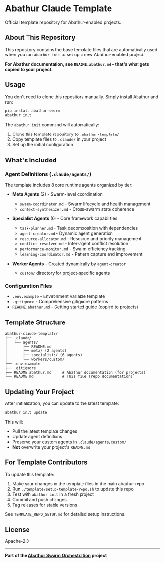 # Abathur Claude Template

Official template repository for Abathur-enabled projects.

## About This Repository

This repository contains the base template files that are automatically used when you run `abathur init` to set up a new Abathur-enabled project.

**For Abathur documentation, see `README.abathur.md` - that's what gets copied to your project.**

## Usage

You don't need to clone this repository manually. Simply install Abathur and run:

```bash
pip install abathur-swarm
abathur init
```

The `abathur init` command will automatically:
1. Clone this template repository to `.abathur-template/`
2. Copy template files to `.claude/` in your project
3. Set up the initial configuration

## What's Included

### Agent Definitions (`.claude/agents/`)

The template includes 8 core runtime agents organized by tier:

- **Meta Agents** (2) - Swarm-level coordination
  - `swarm-coordinator.md` - Swarm lifecycle and health management
  - `context-synthesizer.md` - Cross-swarm state coherence

- **Specialist Agents** (6) - Core framework capabilities
  - `task-planner.md` - Task decomposition with dependencies
  - `agent-creator.md` - Dynamic agent generation
  - `resource-allocator.md` - Resource and priority management
  - `conflict-resolver.md` - Inter-agent conflict resolution
  - `performance-monitor.md` - Swarm efficiency tracking
  - `learning-coordinator.md` - Pattern capture and improvement

- **Worker Agents** - Created dynamically by `agent-creator`
  - `custom/` directory for project-specific agents

### Configuration Files

- `.env.example` - Environment variable template
- `.gitignore` - Comprehensive gitignore patterns
- `README.abathur.md` - Getting started guide (copied to projects)

## Template Structure

```
abathur-claude-template/
├── .claude/
│   └── agents/
│       ├── README.md
│       ├── meta/ (2 agents)
│       ├── specialists/ (6 agents)
│       └── workers/custom/
├── .env.example
├── .gitignore
├── README.abathur.md     # Abathur documentation (for projects)
└── README.md             # This file (repo documentation)
```

## Updating Your Project

After initialization, you can update to the latest template:

```bash
abathur init update
```

This will:
- Pull the latest template changes
- Update agent definitions
- Preserve your custom agents in `.claude/agents/custom/`
- **Not** overwrite your project's `README.md`

## For Template Contributors

To update this template:

1. Make your changes to the template files in the main abathur repo
2. Run `./template/setup-template-repo.sh` to update this repo
3. Test with `abathur init` in a fresh project
4. Commit and push changes
5. Tag releases for stable versions

See `TEMPLATE_REPO_SETUP.md` for detailed setup instructions.

## License

Apache-2.0

---

**Part of the [Abathur Swarm Orchestration](https://github.com/odgrim/abathur-swarm) project**
